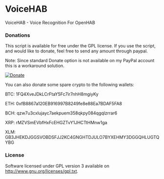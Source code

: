 # VoiceHAB

VoiceHAB - Voice Recognition For OpenHAB

### Donations

This script is available for free under the GPL license. If you use the script, and would like to donate, feel free to send any amount through paypal. 

Note: Since standard Donate option is not available on my PayPal account this is a workaround solution.

[![Donate](https://www.paypalobjects.com/en_US/i/btn/btn_donateCC_LG.gif)](https://www.paypal.com/cgi-bin/webscr?cmd=_xclick&business=CCZRY3C8RXSRW&lc=BA&item_name=Donation%20%2d%20VoiceHAB&item_number=2&button_subtype=services&currency_code=EUR&bn=PP%2dBuyNowBF%3abtn_paynowCC_LG%2egif%3aNonHosted)

You can also donate some spare crypto to the following wallets:

BTC: 1FQ4XveJDkLCrFtaY5Fc7ir7nhH8mgiyKy

ETH: 0xfB8867a120EB916997B8249fe8e88Ea7BDAF5FA8

BCH: qzw7u3cxlujayc7aekpuem358qkpy084qgqlzrrar6

XRP: rMZVSmEVbfHxFcEHGZTvY1JHCTtHMnw1ga

XLM: GB3JHEKDJGGSVOBDSFJJ2KC4GNGHTDJULO7BYXEHMY3DGGQHLUGTQYBG

### License

Software licensed under GPL version 3 available on http://www.gnu.org/licenses/gpl.txt.
